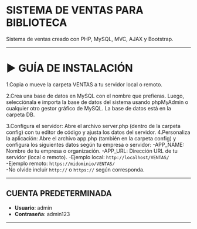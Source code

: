 # SISTEMA DE VENTAS PARA BIBLIOTECA

Sistema de ventas creado con PHP, MySQL, MVC, AJAX y Bootstrap.

---

# ▶️ GUÍA DE INSTALACIÓN

1.Copia o mueve la carpeta VENTAS a tu servidor local o remoto.

2.Crea una base de datos en MySQL con el nombre que prefieras. Luego, selecciónala e importa la base de datos del sistema usando phpMyAdmin o cualquier otro gestor gráfico de MySQL. La base de datos está en la carpeta DB.

3.Configura el servidor: Abre el archivo server.php (dentro de la carpeta config) con tu editor de código y ajusta los datos del servidor.
4.Personaliza la aplicación: Abre el archivo app.php (también en la carpeta config) y configura los siguientes datos según tu empresa o servidor:
-APP_NAME: Nombre de tu empresa o organización.
-APP_URL: Dirección URL de tu servidor (local o remoto).
-Ejemplo local: `http://localhost/VENTAS/`  
 -Ejemplo remoto: `https://midominio/VENTAS/`  
 -No olvide incluir `http://` o `https://` según corresponda.

---

## CUENTA PREDETERMINADA

- **Usuario**: admin
- **Contraseña**: admin123

---
